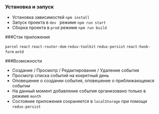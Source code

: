 ### Установка и запуск
- Установка зависимостей ```npm install```
- Запуск проекта в ```dev ``` режиме ```npm run start```
- Сборка проекта в ```prod``` режиме ```npm run build```

###Стэк приложения
 
```parcel``` ```react``` ```react-router-dom``` ```redux-toolkit``` ```redux-persist``` ```react-hook-form``` ```antd```

###Возможности
- Создание / Просмотр / Редактирование / Удаление события
- Просмотр списка событий на кокретный день
- Оповешение о создании события, оповешение о приближающемся событии
- На данный момент добавление события организовано только в режиме ```month```
- Состояние приложения сохраняется в ```localStorage``` при помощи ```redux-persist```
